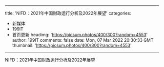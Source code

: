 
---
title: 'NIFD：2021年中国财政运行分析及2022年展望'
categories: 
 - 新媒体
 - 199IT
 - 首页更新
headimg: 'https://picsum.photos/400/300?random=4553'
author: 199IT
comments: false
date: Mon, 07 Mar 2022 20:30:33 GMT
thumbnail: 'https://picsum.photos/400/300?random=4553'
---

<div>   
NIFD：2021年中国财政运行分析及2022年展望  
</div>
            